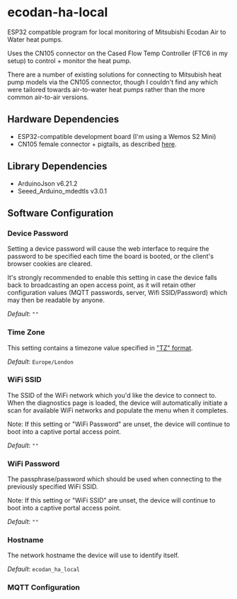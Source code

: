 # ecodan-ha-local
ESP32 compatible program for local monitoring of Mitsubishi Ecodan Air to Water heat pumps.

Uses the CN105 connector on the Cased Flow Temp Controller (FTC6 in my setup) to control + monitor the heat pump.

There are a number of existing solutions for connecting to Mitsubish heat pump models via the CN105 connector, though I couldn't find any which were tailored towards air-to-water heat pumps rather than the more common air-to-air versions.

## Hardware Dependencies
- ESP32-compatible development board (I'm using a Wemos S2 Mini)
- CN105 female connector + pigtails, as described [here](https://github.com/SwiCago/HeatPump#Demo-Circuit).

## Library Dependencies
- ArduinoJson v6.21.2
- Seeed_Arduino_mdedtls v3.0.1

## Software Configuration

### Device Password
Setting a device password will cause the web interface to require the password to be specified each time the board is booted, or the client's browser cookies are cleared.

It's strongly recommended to enable this setting in case the device falls back to broadcasting an open access point, as it will retain other configuration values (MQTT passwords, server, Wifi SSID/Password) which may then be readable by anyone.

*Default*: `""`

### Time Zone
This setting contains a timezone value specified in ["TZ" format](https://en.wikipedia.org/wiki/List_of_tz_database_time_zones).

*Default*: `Europe/London`

### WiFi SSID
The SSID of the WiFi network which you'd like the device to connect to. When the diagnostics page is loaded, the device will automatically initiate a scan for available WiFi networks and populate the menu when it completes.

Note: If this setting or "WiFi Password" are unset, the device will continue to boot into a captive portal access point.

*Default*: `""`

### WiFi Password
The passphrase/password which should be used when connecting to the previously specified WiFi SSID.

Note: If this setting or "WiFi SSID" are unset, the device will continue to boot into a captive portal access point.

*Default*: `""`

### Hostname
The network hostname the device will use to identify itself. 

*Default*: `ecodan_ha_local`

### MQTT Configuration


